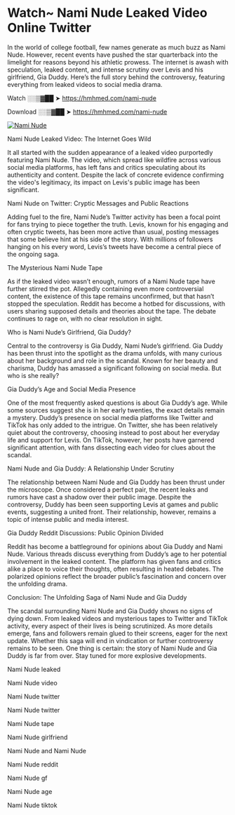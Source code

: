 # Watch~ Nami Nude Leaked Video Online Twitter

In the world of college football, few names generate as much buzz as Nami Nude. However, recent events have pushed the star quarterback into the limelight for reasons beyond his athletic prowess. The internet is awash with speculation, leaked content, and intense scrutiny over Levis and his girlfriend, Gia Duddy. Here’s the full story behind the controversy, featuring everything from leaked videos to social media drama.

Watch ░░▒▓██ ➤ https://hmhmed.com/nami-nude

Download ░░▒▓██ ➤ https://hmhmed.com/nami-nude

[![Nami Nude](https://i.imgur.com/dJHk4Zq.gif)](https://hmhmed.com/nami-nude)

Nami Nude Leaked Video: The Internet Goes Wild

It all started with the sudden appearance of a leaked video purportedly featuring Nami Nude. The video, which spread like wildfire across various social media platforms, has left fans and critics speculating about its authenticity and content. Despite the lack of concrete evidence confirming the video's legitimacy, its impact on Levis's public image has been significant.

Nami Nude on Twitter: Cryptic Messages and Public Reactions

Adding fuel to the fire, Nami Nude’s Twitter activity has been a focal point for fans trying to piece together the truth. Levis, known for his engaging and often cryptic tweets, has been more active than usual, posting messages that some believe hint at his side of the story. With millions of followers hanging on his every word, Levis’s tweets have become a central piece of the ongoing saga.

The Mysterious Nami Nude Tape

As if the leaked video wasn’t enough, rumors of a Nami Nude tape have further stirred the pot. Allegedly containing even more controversial content, the existence of this tape remains unconfirmed, but that hasn’t stopped the speculation. Reddit has become a hotbed for discussions, with users sharing supposed details and theories about the tape. The debate continues to rage on, with no clear resolution in sight.

Who is Nami Nude’s Girlfriend, Gia Duddy?

Central to the controversy is Gia Duddy, Nami Nude’s girlfriend. Gia Duddy has been thrust into the spotlight as the drama unfolds, with many curious about her background and role in the scandal. Known for her beauty and charisma, Duddy has amassed a significant following on social media. But who is she really?

Gia Duddy’s Age and Social Media Presence

One of the most frequently asked questions is about Gia Duddy’s age. While some sources suggest she is in her early twenties, the exact details remain a mystery. Duddy’s presence on social media platforms like Twitter and TikTok has only added to the intrigue. On Twitter, she has been relatively quiet about the controversy, choosing instead to post about her everyday life and support for Levis. On TikTok, however, her posts have garnered significant attention, with fans dissecting each video for clues about the scandal.

Nami Nude and Gia Duddy: A Relationship Under Scrutiny

The relationship between Nami Nude and Gia Duddy has been thrust under the microscope. Once considered a perfect pair, the recent leaks and rumors have cast a shadow over their public image. Despite the controversy, Duddy has been seen supporting Levis at games and public events, suggesting a united front. Their relationship, however, remains a topic of intense public and media interest.

Gia Duddy Reddit Discussions: Public Opinion Divided

Reddit has become a battleground for opinions about Gia Duddy and Nami Nude. Various threads discuss everything from Duddy’s age to her potential involvement in the leaked content. The platform has given fans and critics alike a place to voice their thoughts, often resulting in heated debates. The polarized opinions reflect the broader public’s fascination and concern over the unfolding drama.

Conclusion: The Unfolding Saga of Nami Nude and Gia Duddy

The scandal surrounding Nami Nude and Gia Duddy shows no signs of dying down. From leaked videos and mysterious tapes to Twitter and TikTok activity, every aspect of their lives is being scrutinized. As more details emerge, fans and followers remain glued to their screens, eager for the next update. Whether this saga will end in vindication or further controversy remains to be seen. One thing is certain: the story of Nami Nude and Gia Duddy is far from over. Stay tuned for more explosive developments.

Nami Nude leaked

Nami Nude video

Nami Nude twitter

Nami Nude twitter

Nami Nude tape

Nami Nude girlfriend

Nami Nude and Nami Nude

Nami Nude reddit

Nami Nude gf

Nami Nude age

Nami Nude tiktok